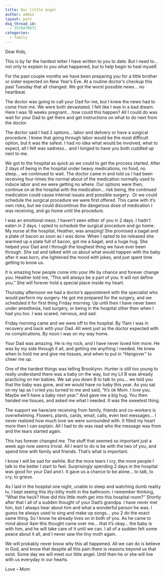 ```yaml
---
title: Our little angel
author: admin
layout: post
dsq_thread_id:
  - 3578470071
categories:
  - family
---
```

Dear Kids,

This is by far the hardest letter I have written to you to date. But I need to&#8230; not only to explain to you what happened, but to help begin to heal myself.

For the past couple months we have been preparing you for a little brother or sister expected on New Year&#8217;s Eve. At a routine doctor&#8217;s checkup this past Tuesday that all changed. We got the worst possible news&#8230; no heartbeat.

The doctor was going to call your Dad for me, but I knew the news had to come from me. We were both devastated. I felt like I was in a bad dream. Here I was 18 weeks pregnant&#8230; how could this happen? All I could do was wait for your Dad to get there and get instructions on what to do next from the doctor.

The doctor said I had 2 options&#8230; labor and delivery or have a surgical procedure. I knew that going through labor would be the most difficult option, but it was the safest. I had no idea what would be involved, what to expect, all I felt was sadness&#8230; and I longed to have you both cuddled up next to me.

We got to the hospital as quick as we could to get the process started. After 2 days of being in the hospital under heavy medications, no food, no sleep&#8230; we continued to wait. The doctor came in and told us I had been receiving four-times the normal about of the medication normally used to induce labor and we were getting no where. Our options were then, continue on at the hospital with the medication&#8230; risk being, the continued medication could cause internal issues and possible surgery.  Or we could schedule the surgical procedure we were first offered. This came with it&#8217;s own risks, but we could discontinue the dangerous dose of medication I was receiving, and go home until the procedure.

I was an emotional mess. I haven&#8217;t seen either of you in 2 days. I hadn&#8217;t eaten in 2 days. I opted to schedule the surgical procedure and go home. My nurse at the hospital, Heather, was amazing! She promised a bagel and a plate of bacon as soon as I was done. When I opted to be released she warmed up a plate full of bacon, got me a bagel, and a huge hug. She helped your Dad and I through the toughest thing we have ever been through. She sat and talked with us about what would happen with the baby after it was born, she lightened the mood with jokes, and just spent time getting to know us.

It is amazing how people come into your life by chance and forever change you. Heather told me, &#8220;This will always be a part of you. It will not define you.&#8221; She will forever hold a special place inside my heart.

Thursday afternoon we had a doctor&#8217;s appointment with the specialist who would perform my surgery. He got me prepared for the surgery, and we scheduled it for first thing Friday morning. Up until then I have never been under anesthesia, had surgery, or being in the hospital other then when I had you too. I was scared, nervous, and sad.

Friday morning came and we were off to the hospital. By 11am I was in recovery and back with your Dad. All went just as the doctor expected with no complications. By noon I was on my way home.

Your Dad was amazing. He is my rock, and I have never loved him more. He was by my side through it all, and getting me anything I needed. He knew when to hold me and give me tissues, and when to put in &#8220;Hangover&#8221; to cheer me up.

One of the hardest things was telling Brooklynn. Hunter is still too young to really understand there was a baby on the way, but my Lil B was already practicing on her babies. We sat you down B to talk to you&#8230; we told you that the baby was gone, and we would have no baby this year. As you sat on my lap as I cried you turned to me and said, &#8220;It&#8217;s ok Mom. I love you. Maybe we&#8217;ll have a baby next year.&#8221; And gave me a big hug. You then handed me tissues, and asked me what I needed. It was the sweetest thing.

The support we have/are receiving from family, friends and co-workers is overwhelming. Flowers, plants, cards, email, calls, even text messages&#8230; I never realized how much love we were surrounded with. It filled my heart more then I can explain. All I had to do was read who the message was from and the tears started again.

This has forever changed me. The stuff that seemed so important just a week ago now seems trivial. All I want to do is be with the two of you, and spend time with family and friends. That&#8217;s what is important.

I know I will be sad for awhile. But the more tears I cry, the more people I talk to the better I start to feel. Surprisingly spending 2 days in the hospital was good for your Dad and I. It gave us a chance to be alone&#8230; to talk, to cry, to grieve.

As I laid in the hospital one night, unable to sleep and watching dumb reality tv, I kept seeing this itty-bitty moth in the bathroom. I remember thinking, &#8220;What the heck? How did this little moth get into this hospital room?&#8221; Shortly after that I all of a sudden thought of your Dad&#8217;s grandpa. I have never met him, but I always hear about him and what a wonderful person he was. I guess he always used to sing and make up songs&#8230; you 2 do the exact same thing. So I know he already lives on in both of you. As he came to mind about 4am this thought came over me&#8230; that it&#8217;s okay&#8230; the baby is with him, and he will take care of it until we can. I all of a sudden felt some peace about it all, and I never saw the tiny moth again.

We will probably never know why this all happened. All we can do is believe in God, and know that despite all this pain there is reasons beyond us that exist. Some day we will meet our little angel. Until then he or she will live with us everyday in our hearts.

Love &#8211; Mom
